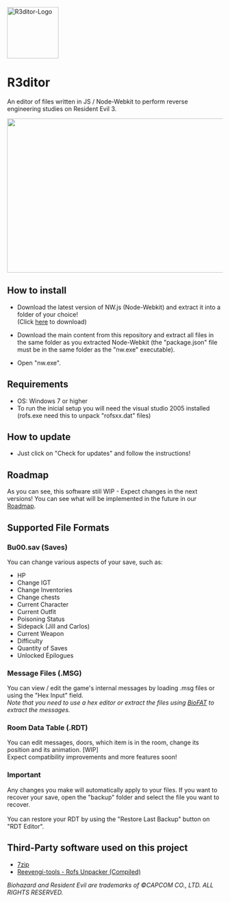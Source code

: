 <img src="https://raw.githubusercontent.com/themitosan/R3ditor/master/App/Img/logo.png" alt="R3ditor-Logo" draggable="false" width="120" height="120">

# R3ditor
An editor of files written in JS / Node-Webkit to perform reverse engineering studies on Resident Evil 3.<br>
<p align="center"><img src="https://pbs.twimg.com/media/EFoSmX4WsAEqCYu?format=jpg" width="680" height="360"></p>

## How to install
- Download the latest version of NW.js (Node-Webkit) and extract it into a folder of your choice!<br>(Click <a href="http://nwjs.io" target="_blank">here</a> to download)

- Download the main content from this repository and extract all files in the same folder as you extracted Node-Webkit (the "package.json" file must be in the same folder as the "nw.exe" executable).
- Open "nw.exe".

## Requirements
- OS: Windows 7 or higher
- To run the inicial setup you will need the visual studio 2005 installed (rofs.exe need this to unpack "rofsxx.dat" files)

## How to update
- Just click on "Check for updates" and follow the instructions!

## Roadmap
As you can see, this software still WIP - Expect changes in the next versions!
You can see what will be implemented in the future in our <a href="https://github.com/themitosan/R3ditor/blob/master/Roadmap.md">Roadmap</a>.<br>

## Supported File Formats

### Bu00.sav (Saves)
You can change various aspects of your save, such as:

- HP
- Change IGT
- Change Inventories
- Change chests
- Current Character
- Current Outfit
- Poisoning Status
- Sidepack (Jill and Carlos)
- Current Weapon
- Difficulty
- Quantity of Saves
- Unlocked Epilogues

### Message Files (.MSG)
You can view / edit the game's internal messages by loading .msg files or using the "Hex Input" field.<br>
<i>Note that you need to use a hex editor or extract the files using <a href="https://www.romhacking.net/utilities/1019/" target="_blank">BioFAT</a> to extract the messages.</i>

### Room Data Table (.RDT)
You can edit messages, doors, which item is in the room, change its position and its animation. [WIP]<br>
Expect compatibility improvements and more features soon!

### Important
Any changes you make will automatically apply to your files.
If you want to recover your save, open the "backup" folder and select the file you want to recover. <br><br>
You can restore your RDT by using the "Restore Last Backup" button on "RDT Editor".

## Third-Party software used on this project
- <a href="https://www.7-zip.org/" target="_blank">7zip</a>
- <a href="https://github.com/pmandin/reevengi-tools" target="_blank">Reevengi-tools - Rofs Unpacker (Compiled)</a>

<i>Biohazard and Resident Evil are trademarks of ©CAPCOM CO., LTD. ALL RIGHTS RESERVED.</i>
